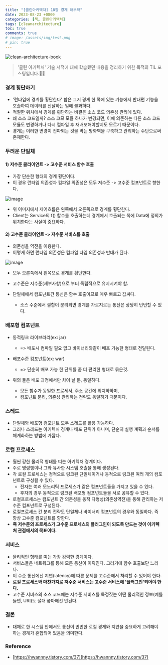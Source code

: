 ```yaml
---
title: "[클린아키텍처] 18장 경계 해부학"
date: 2023-08-23 +0800
categories: [책, 클린아키텍처]
tags: [cleanarchitecture]
toc: true
comments: true
# image: /assets/img/test.png
# pin: true
---
```


![clean-architecture-book](https://github.com/jeonyoungho/jeonyoungho.github.io/assets/44339530/5d90a988-4e1c-4f9c-b36b-28755aef9fff)

> '클린 아키텍처' 기술 서적에 대해 학습했던 내용을 정리하기 위한 목적의 TIL 포스팅입니다.🙆‍♂️

### 경계 횡단하기
- '런타임에 경계를 횡단한다' 함은 그저 경계 한 쪽에 있는 기능에서 반대편 기능을 호출하여 데이터를 전달하는 일에 불과하다.
- 적절한 위치에서 경계를 횡단하는 비결은 소스 코드 의존성 관리에 있다.
- 왜 소스 코드일까? 소스 코므 모듈 하나가 변경되면, 이에 의존하는 다른 소스 코드 모듈도 변경하거나 다시 컴파일 후 재배포해야할지도 모르기 때문이다.
- 경계는 이러한 변경이 전파되는 것을 막는 방화벽을 구축하고 관리하는 수단으로써 존재한다.

### 두려운 단일체

#### 1) 저수준 클라이언트 -> 고수준 서비스 함수 호출
- 가장 단순한 형태의 경계 횡단이다.
- 이 경우 런타임 의존성과 컴파일 의존성은 모두 저수준 -> 고수준 컴포넌트로 향한다.

![image](https://github.com/jeonyoungho/jeonyoungho.github.io/assets/44339530/708b5867-a602-4c31-9e74-cf51891ff073)

- 위 이미지에서 제어흐름은 왼쪽에서 오른쪽으로 경계를 횡단한다.
- Client는 Service의 f() 함수를 호출하는데 경계에서 호출되는 쪽에 Data에 정의가 위치한다는 사실이 중요하다.


#### 2) 고수준 클라이언트 -> 저수준 서비스를 호출
- 의존성을 역전을 이용한다.
- 이렇게 하면 런타임 의존성은 컴파일 타임 의존성과 반대가 된다.

![image](https://github.com/jeonyoungho/jeonyoungho.github.io/assets/44339530/6d9184a4-3a04-4e38-a8e0-9c26bf023b68)

- 모두 오른쪽에서 왼쪽으로 경계를 횡단한다.
- 고수준은 저수준(세부사항)으로 부터 독립적으로 유지시켜야 함.

- 단일체에서 컴포넌트간 통신은 함수 호출이므로 매우 빠르고 값싸다.
  - 소스 수준에서 결합이 분리되면 경계를 가로지르는 통신은 상당히 빈번할 수 있다.

### 배포형 컴포넌트
- 동적링크 라이브러리(ex: jar)
  - => 배포시 컴파일 필요 없고 바이너리와같이 배포 가능한 형태로 전달된다.
- 배포수준 컴포넌트(ex: war)
  - => 단순히 배포 가능 한 단위를 좀 더 편리한 형태로 묶은것.

- 위의 둘은 배포 과정에서만 차이 날 뿐, 동일하다.
  - 모든 함수가 동일한 프로세서, 주소 공간에 위치하하며,
  - 컴포넌트 분리, 의존성 관리하는 전략도 동일하기 때문이다.

### 스레드
- 단일체와 배포형 컴포넌트 모두 스레드를 활용 가능하다.
- 그러나 스레드는 아키텍처 경계나 배포 단위가 아니며, 단순히 실행 계획과 순서를 체계화하는 방법에 가깝다.

### 로컬 프로세스
- 훨씬 강한 물리적 형태를 띠는 아키텍처 경계이다.
- 주로 명령행이나 그와 유사한 시스템 호출을 통해 생성된다.
- 각 로컬 프로세스는 정적으로 링크된 단일체이거나 동적으로 링크된 여러 개의 컴포넌트로 구성될 수 있다.
  - 전자는 여러 모노리틱 프로세스가 같은 컴포넌트들을 가지고 있을 수 있다.
  - 후자의 경우 동적으로 링크된 배포형 컴포넌트들을 서로 공유할 수 있다.
- 로컬프로세스는 컴포넌트 간 의존성을 동적 다형성(의존성역전)을 통해 관리하는 저수준 컴포넌트로 구성된다.
- 로컬프로세스 간 분리 전략도 단일체나 바이너리 컴포넌트의 경우와 동일하다. 즉 항상 고수준 컴포넌트를 향한다.
- **즉 저수준의 프로세스가 고수준 프로세스의 플러그인이 되도록 만드는 것이 아키텍처 관점에서의 목표이다.**

### 서비스
- 물리적인 형태를 띠는 가장 강력한 경계이다.
- 서비스들은 네트워크를 통해 모든 통신이 이뤄진다. 그러기에 함수 호출보단 느리다.
- 이 수준 통신에선 지연(latency)에 따른 문제를 고수준에서 처리할 수 있어야 한다.
- **로컬 프로세스와 마찬가지로 저수준 서비스는 고수준 서비스에 '플러그인'되어야 한다.**
- 고수준 서비스의 소스 코드에는 저수준 서비스를 특정짓는 어떤 물리적인 정보(예를 들면, URI)도 절대 퐇마해선 안된다.

### 결론
- 대체로 한 시스템 안에서도 통신이 빈번한 로컬 경계와 지연을 중요하게 고려해야 하는 경계가 혼합되어 있음을 의미한다.

### Reference
- [https://hwannny.tistory.com/37](https://hwannny.tistory.com/37)